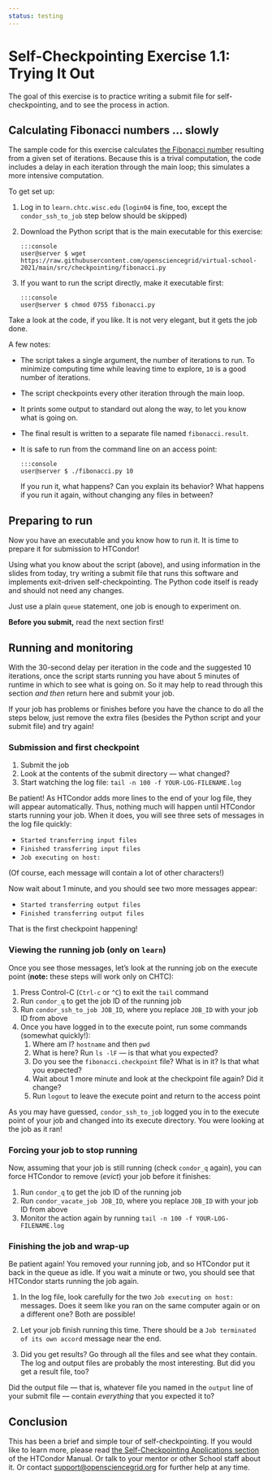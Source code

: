 ```yaml
---
status: testing
---
```


# Self-Checkpointing Exercise 1.1: Trying It Out

The goal of this exercise is to practice writing a submit file for self-checkpointing,
and to see the process in action.

## Calculating Fibonacci numbers &hellip; slowly

The sample code for this exercise calculates
[the Fibonacci number](https://en.wikipedia.org/wiki/Fibonacci_number)
resulting from a given set of iterations.
Because this is a trival computation,
the code includes a delay in each iteration through the main loop;
this simulates a more intensive computation.

To get set up:

1.  Log in to `learn.chtc.wisc.edu`
    (`login04` is fine, too, except the `condor_ssh_to_job` step below should be skipped)

1.  Download the Python script that is the main executable for this exercise:

        :::console
        user@server $ wget https://raw.githubusercontent.com/opensciencegrid/virtual-school-2021/main/src/checkpointing/fibonacci.py

1.  If you want to run the script directly, make it executable first:

        :::console
        user@server $ chmod 0755 fibonacci.py

Take a look at the code, if you like.
It is not very elegant, but it gets the job done.

A few notes:

*   The script takes a single argument, the number of iterations to run.
    To minimize computing time while leaving time to explore, `10` is a good number of iterations.

*   The script checkpoints every other iteration through the main loop.

*   It prints some output to standard out along the way, to let you know what is going on.

*   The final result is written to a separate file named `fibonacci.result`.

*   It is safe to run from the command line on an access point:

        :::console
        user@server $ ./fibonacci.py 10

    If you run it, what happens?
    Can you explain its behavior?
    What happens if you run it again, without changing any files in between?

## Preparing to run

Now you have an executable and you know how to run it.
It is time to prepare it for submission to HTCondor!

Using what you know about the script (above),
and using information in the slides from today,
try writing a submit file that runs this software and
implements exit-driven self-checkpointing.
The Python code itself is ready and should not need any changes.

Just use a plain `queue` statement, one job is enough to experiment on.

**Before you submit,** read the next section first!

## Running and monitoring

With the 30-second delay per iteration in the code and the suggested 10 iterations,
once the script starts running you have about 5 minutes of runtime in which to see what is going on.
So it may help to read through this section *and then* return here and submit your job.

If your job has problems or finishes before you have the chance to do all the steps below,
just remove the extra files (besides the Python script and your submit file) and try again!

### Submission and first checkpoint

1.  Submit the job
1.  Look at the contents of the submit directory&nbsp;— what changed?
1.  Start watching the log file: `tail -n 100 -f YOUR-LOG-FILENAME.log`

Be patient!  As HTCondor adds more lines to the end of your log file, they will appear automatically.
Thus, nothing much will happen until HTCondor starts running your job.
When it does, you will see three sets of messages in the log file quickly:

*   `Started transferring input files`
*   `Finished transferring input files`
*   `Job executing on host:`

(Of course, each message will contain a lot of other characters!)

Now wait about 1 minute, and you should see two more messages appear:

*   `Started transferring output files`
*   `Finished transferring output files`

That is the first checkpoint happening!

### Viewing the running job (only on `learn`)

Once you see those messages, let’s look at the running job on the execute point
(**note:** these steps will work only on CHTC):

1.  Press Control-C (`Ctrl-c` or `^C`) to exit the `tail` command
1.  Run `condor_q` to get the job ID of the running job
1.  Run `condor_ssh_to_job JOB_ID`, where you replace `JOB_ID` with your job ID from above
1.  Once you have logged in to the execute point, run some commands (somewhat quickly!):
    1.   Where am I? `hostname` and then `pwd`
    1.   What is here? Run `ls -lF`&nbsp;— is that what you expected?
    1.   Do you see the `fibonacci.checkpoint` file?  What is in it?  Is that what you expected?
    1.   Wait about 1 more minute and look at the checkpoint file again?  Did it change?
    1.   Run `logout` to leave the execute point and return to the access point

As you may have guessed, `condor_ssh_to_job` logged you in to the execute point of your job
and changed into its execute directory.
You were looking at the job as it ran!

### Forcing your job to stop running

Now, assuming that your job is still running (check `condor_q` again),
you can force HTCondor to remove (*evict*) your job before it finishes:

1.  Run `condor_q` to get the job ID of the running job
1.  Run `condor_vacate_job JOB_ID`, where you replace `JOB_ID` with your job ID from above
1.  Monitor the action again by running `tail -n 100 -f YOUR-LOG-FILENAME.log`

### Finishing the job and wrap-up

Be patient again!
You removed your running job, and so HTCondor put it back in the queue as idle.
If you wait a minute or two, you should see that HTCondor starts running the job again.

1.  In the log file, look carefully for the two `Job executing on host:` messages.
    Does it seem like you ran on the same computer again or on a different one?
    Both are possible!

1.  Let your job finish running this time.
    There should be a `Job terminated of its own accord` message near the end.

1.  Did you get results?  Go through all the files and see what they contain.
    The log and output files are probably the most interesting.
    But did you get a result file, too?

Did the output file&nbsp;—
that is, whatever file you named in the `output` line of your submit file&nbsp;—
contain *everything* that you expected it to?

## Conclusion

This has been a brief and simple tour of self-checkpointing.
If you would like to learn more, please read
[the Self-Checkpointing Applications section](https://htcondor.readthedocs.io/en/latest/users-manual/self-checkpointing-applications.html)
of the HTCondor Manual.
Or talk to your mentor or other School staff about it.
Or contact support@opensciencegrid.org for further help at any time.

